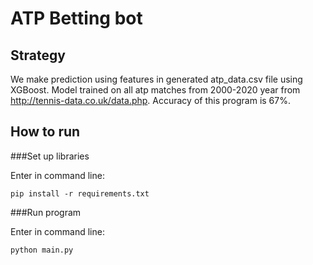 # ATP Betting bot

## Strategy

We make prediction using features in generated atp_data.csv file using XGBoost. 
Model trained on all atp matches from 2000-2020 year from http://tennis-data.co.uk/data.php.
Accuracy of this program is 67%.


## How to run 

###Set up libraries

Enter in command line:

``pip install -r requirements.txt``

###Run program

Enter in command line:

``python main.py``